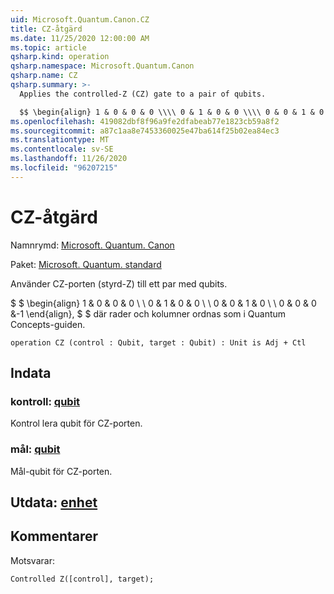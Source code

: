 ```yaml
---
uid: Microsoft.Quantum.Canon.CZ
title: CZ-åtgärd
ms.date: 11/25/2020 12:00:00 AM
ms.topic: article
qsharp.kind: operation
qsharp.namespace: Microsoft.Quantum.Canon
qsharp.name: CZ
qsharp.summary: >-
  Applies the controlled-Z (CZ) gate to a pair of qubits.

  $$ \begin{align} 1 & 0 & 0 & 0 \\\\ 0 & 1 & 0 & 0 \\\\ 0 & 0 & 1 & 0 \\\\ 0 & 0 & 0 & -1 \end{align}, $$ where rows and columns are organized as in the quantum concepts guide.
ms.openlocfilehash: 419082dbf8f96a9fe2dfabeab77e1823cb59a8f2
ms.sourcegitcommit: a87c1aa8e7453360025e47ba614f25b02ea84ec3
ms.translationtype: MT
ms.contentlocale: sv-SE
ms.lasthandoff: 11/26/2020
ms.locfileid: "96207215"
---
```

# <a name="cz-operation"></a>CZ-åtgärd

Namnrymd: [Microsoft. Quantum. Canon](xref:Microsoft.Quantum.Canon)

Paket: [Microsoft. Quantum. standard](https://nuget.org/packages/Microsoft.Quantum.Standard)


Använder CZ-porten (styrd-Z) till ett par med qubits.

$ $ \begin{align} 1 & 0 & 0 & 0 \\ \\ 0 & 1 & 0 & 0 \\ \\ 0 & 0 & 1 & 0 \\ \\ 0 & 0 & 0 &-1 \end{align}, $ $ där rader och kolumner ordnas som i Quantum Concepts-guiden.

```qsharp
operation CZ (control : Qubit, target : Qubit) : Unit is Adj + Ctl
```


## <a name="input"></a>Indata

### <a name="control--qubit"></a>kontroll: [qubit](xref:microsoft.quantum.lang-ref.qubit)

Kontrol lera qubit för CZ-porten.


### <a name="target--qubit"></a>mål: [qubit](xref:microsoft.quantum.lang-ref.qubit)

Mål-qubit för CZ-porten.



## <a name="output--unit"></a>Utdata: [enhet](xref:microsoft.quantum.lang-ref.unit)



## <a name="remarks"></a>Kommentarer

Motsvarar:

```qsharp
Controlled Z([control], target);
```